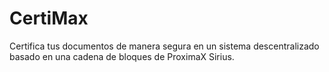 # CertiMax
Certifica tus documentos de manera segura en un sistema descentralizado basado en una cadena de bloques de ProximaX Sirius.
